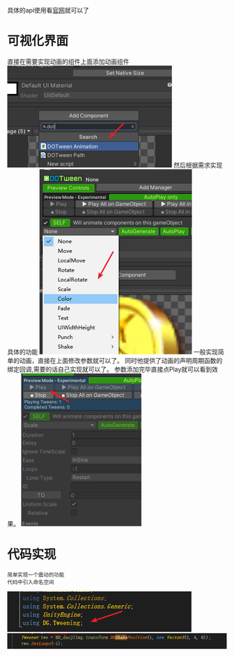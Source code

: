 具体的api使用看[官网](http://dotween.demigiant.com/documentation.php)就可以了
# 可视化界面
直接在需要实现动画的组件上面添加动画组件
![](2022-07-05-14-22-24.png)
然后根据需求实现具体的功能
![](2022-07-05-14-23-15.png)
一般实现简单的动画，直接在上面修改参数就可以了。
同时他提供了动画的声明周期函数的绑定回调,需要的话自己实现就可以了。
参数添加完毕直接点Play就可以看到效果。
![](2022-07-05-14-26-05.png)
# 代码实现
    简单实现一个震动的功能
    代码中引入命名空间
![](2022-07-05-14-29-46.png)
![](2022-07-05-14-30-40.png)